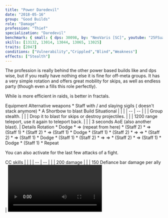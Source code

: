 ```yaml
---
title: "Power Daredevil"
date: "2018-05-16"
group: "Good Builds"
role: "Damage"
profession: "Thief"
specialization: "Daredevil"
benchmark: { small: { dps: 30098, by: "NeoVaris [SC]", youtube: "25FSua-l9wM" }}
skills: [13132, 13014, 13044, 13065, 13025]
traits: [2047]
conditions: ["Vulnerability","Crippled","Blind","Weakness"]
effects: ["Stealth"]
---
```


The <Specialization name="thief"/> profession is really behind the other power based builds like <Specialization name="dragonhunter" prefix="power"/> and <Specialization name="weaver" prefix="power"/> dps wise, but if you really have nothing else it is fine for off-meta groups. It has a very simple rotation and offers great mobility for skips, as well as endless party <Effect name="stealth"/> (though even a <Specialization name="druid"/> fills this role perfectly).

While <Specialization name="deadeye" prefix="power"/> is more efficient in raids, <Specialization name="daredevil" prefix="power"/> is better in fractals.

<Divider>
Equipment
</Divider>

<Grid>
<Column>
<Armor helmId="48087" helmRuneId="24836" helmRuneCount="6" helmAffix="Berserker" helmRune="Scholar" shouldersId="48089" shouldersRuneId="24836" shouldersRuneCount="6" shouldersAffix="Berserker" shouldersRune="Scholar" coatId="48085" coatRuneId="24836" coatRuneCount="6" coatAffix="Berserker" coatRune="Scholar" glovesId="48086" glovesRuneId="24836" glovesRuneCount="6" glovesAffix="Berserker" glovesRune="Scholar" leggingsId="48088" leggingsRuneId="24836" leggingsRuneCount="6" leggingsAffix="Berserker" leggingsRune="Scholar" bootsId="48084" bootsRuneId="24836" bootsRuneCount="6" bootsAffix="Berserker" bootsRune="Scholar"/>
</Column>

<Column>
<Weapons weapon1MainId="46773" weapon1MainSigil1Id="24615" weapon1MainSigil2Id="24868" weapon1MainType="Staff" weapon1MainAffix="Berserker" weapon1MainSigil1="Force" weapon1MainSigil2="Impact"/>

<Card>
<CardHeader>
Alternative weapons
</CardHeader>
<CardContent>
* Staff with <Item id="36053" text="false"/> / <Item id="24615" text="false"/> and slaying sigils  
  (<Item id="36054"/> doesn't stack anymore)
* A Shortbow to blast <Boon name="might"/>
</CardContent>
</Card>
</Column>

<Column>
<Trinkets backItemId="49384" backItemStatId="584" backItemAffix="Berserker" accessory1Id="39233" accessory1Affix="Berserker" accessory2Id="39232" accessory2Affix="Berserker" amuletId="39273" amuletAffix="Berserker" ring1Id="75669" ring1Affix="Berserker" ring2Id="76024" ring2Affix="Berserker"/>

<Consumables foodId="41569" utilityId="67530" infusionId="37131"/>
</Column>
</Grid>

<Divider>
Build
</Divider>

<Grid>
<Column width="9">
<Traits title="" traits1Id="28" traits1="Dreadly Arts" traits1Selected="1276,1292,1269" traits2Id="35" traits2="Critical Strikes" traits2Selected="1268,1272,1904" traits3Id="7" traits3="Daredevil" traits3Selected="1933,1884,2047"/>
</Column>

<Column>
<Skills weapon1Skill1="" weapon1Skill2="" weapon1Skill3="" weapon1Skill4="" weapon1Skill5="" utilitySkill1="30400" utilitySkill2="13037" utilitySkill3="30868" utilitySkill4="13046" utilitySkill5="13132"/>

<Card>
<CardHeader>
Situational
</CardHeader>
<CardContent>
| | |
| -- | -- |
| <Skill id="13117" size="big" text="false"/> | Group stealth. |
| <Skill id="13065" size="big" text="false"/> | Drop it to blast <Effect name="stealth"/> for skips or destroy projectiles. |
| <Skill id="13002" size="big" text="false"/> | 1200 range teleport, use it again to teleport back. |
| <Skill id="13044" size="big" text="false"/> | 3 seconds AoE <Effect name="stealth"/> (also another blast). |
</CardContent>
</Card>
</Column>
</Grid>

<Divider>
Details
</Divider>

<Grid>
<Column width="9">
<Card>
<CardHeader>
Rotation
</CardHeader>
<CardContent>
* Dodge
* <Skill id="30868"/> => <Skill id="30693"/> (repeat from here)
* <Skill id="29911"/> (Staff 2)
* <Skill id="30614"/> => <Skill id="30135"/> (Staff 1)
* <Skill id="29911"/> (Staff 2)
* <Skill id="30614"/> => <Skill id="30135"/> (Staff 1)
* Dodge
* <Skill id="30434"/> (Staff 1)
* <Skill id="29911"/> (Staff 2)
* <Skill id="30614"/> => <Skill id="30135"/> => <Skill id="30434"/>
* <Skill id="29911"/> (Staff 2)
* <Skill id="30614"/> => <Skill id="30135"/> (Staff 1)
* Dodge
* <Skill id="30434"/> (Staff 1)
* <Skill id="29911"/> (Staff 2)
* <Skill id="30614"/> => <Skill id="30135"/> => <Skill id="30434"/>
* <Skill id="29911"/> (Staff 2)
* <Skill id="30614"/> => <Skill id="30135"/> (Staff 1)
* Dodge
* <Skill id="30434"/> (Staff 1)
* Repeat

You can also activate <Skill id="13046"/> for the last few attacks of a fight.
</CardContent>
</Card>
</Column>

<Column>
<Card>
<CardHeader>
CC skills
</CardHeader>
<CardContent>
| | |
| -- | -- |
| <Skill id="30693"/> | 200 damage |
| <Skill id="13132"/> | 150 Defiance bar damage per ally |
</CardContent>
</Card>
<Video videoId="25FSua-l9wM" videoTitle="Daredevil Staff 30.1k (with Allies) by Neovaris [SC]"/>
</Column>
</Grid>
